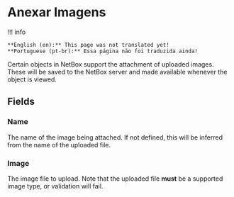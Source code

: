 # Anexar Imagens

!!! info

    **English (en):** This page was not translated yet!
    **Portuguese (pt-br):** Essa página não foi traduzida ainda!

Certain objects in NetBox support the attachment of uploaded images. These will be saved to the NetBox server and made available whenever the object is viewed.

## Fields

### Name

The name of the image being attached. If not defined, this will be inferred from the name of the uploaded file.

### Image

The image file to upload. Note that the uploaded file **must** be a supported image type, or validation will fail.
